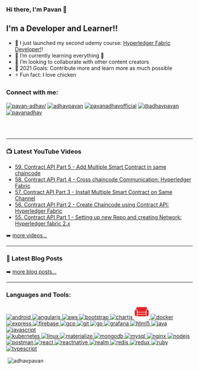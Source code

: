 ### Hi there, I'm Pavan  👋

## I'm a Developer and Learner!!

- 🔭 I just launched my second udemy course: [Hyperledger Fabric Developer!][course]!
- 🌱 I’m currently learning everything 🤣
- 👯 I’m looking to collaborate with other content creators
- 🥅 2021 Goals: Contribute more and learn more as much possible
- ⚡ Fun fact: I love chicken 


<h3 align="left">Connect with me:</h3>
<p align="left">
<a href="https://linkedin.com/in/pavan-adhav/" target="blank"><img align="center" src="https://cdn.jsdelivr.net/npm/simple-icons@3.0.1/icons/linkedin.svg" alt="pavan-adhav/" height="30" width="40" /></a>
<a href="https://fb.com/adhavpavan" target="blank"><img align="center" src="https://cdn.jsdelivr.net/npm/simple-icons@3.0.1/icons/facebook.svg" alt="adhavpavan" height="30" width="40" /></a>
<a href="https://instagram.com/pavanadhavofficial" target="blank"><img align="center" src="https://cdn.jsdelivr.net/npm/simple-icons@3.0.1/icons/instagram.svg" alt="pavanadhavofficial" height="30" width="40" /></a>
<a href="https://medium.com/@adhavpavan" target="blank"><img align="center" src="https://cdn.jsdelivr.net/npm/simple-icons@3.0.1/icons/medium.svg" alt="@adhavpavan" height="30" width="40" /></a>
<a href="https://www.youtube.com/c/pavanadhav" target="blank"><img align="center" src="https://cdn.jsdelivr.net/npm/simple-icons@3.0.1/icons/youtube.svg" alt="pavanadhav" height="30" width="40" /></a>
</p>
<br />
<br />

---

### 📺 Latest YouTube Videos

<!-- YOUTUBE:START -->
- [59. Contract API Part 5 - Add Multiple Smart Contract in same chaincode](https://www.youtube.com/watch?v=TZY2Gooh4f8)
- [58. Contract API Part 4 - Cross chaincode Communication: Hyperledger Fabric](https://www.youtube.com/watch?v=JL4FsZcY468)
- [57. Contract API Part 3 - Install Multiple Smart Contract on Same Channel](https://www.youtube.com/watch?v=d1AobTkSt3M)
- [56. Contract API Part 2 - Create Chaincode using Contract API: Hyperledger Fabric](https://www.youtube.com/watch?v=Wf4VegTt0tg)
- [55. Contract API Part 1 - Setting up new Repo and creating Network: Hyperledger fabric 2.x](https://www.youtube.com/watch?v=OtQwzzsPzSg)
<!-- YOUTUBE:END -->

➡️ [more videos...](https://youtube.com/c/PavanAdhav)

---

### 📕 Latest Blog Posts

<!-- BLOG-POST-LIST:START -->
<!-- BLOG-POST-LIST:END -->

➡️ [more blog posts...](https://medium.com/@adhavpavan)

---



<h3 align="left">Languages and Tools:</h3>
<p align="left"> <a href="https://developer.android.com" target="_blank"> <img src="https://devicons.github.io/devicon/devicon.git/icons/android/android-original-wordmark.svg" alt="android" width="40" height="40"/> </a> <a href="https://angular.io" target="_blank"> <img src="https://devicons.github.io/devicon/devicon.git/icons/angularjs/angularjs-original.svg" alt="angularjs" width="40" height="40"/> </a> <a href="https://aws.amazon.com" target="_blank"> <img src="https://devicons.github.io/devicon/devicon.git/icons/amazonwebservices/amazonwebservices-original-wordmark.svg" alt="aws" width="40" height="40"/> </a> <a href="https://getbootstrap.com" target="_blank"> <img src="https://devicons.github.io/devicon/devicon.git/icons/bootstrap/bootstrap-plain.svg" alt="bootstrap" width="40" height="40"/> </a> <a href="https://www.chartjs.org" target="_blank"> <img src="https://www.chartjs.org/media/logo-title.svg" alt="chartjs" width="40" height="40"/> </a> <a href="https://couchdb.apache.org/" target="_blank"> <img src="https://raw.githubusercontent.com/devicons/devicon/0d6c64dbbf311879f7d563bfc3ccf559f9ed111c/icons/couchdb/couchdb-original.svg" alt="couchdb" width="40" height="40"/> </a> <a href="https://www.docker.com/" target="_blank"> <img src="https://devicons.github.io/devicon/devicon.git/icons/docker/docker-original-wordmark.svg" alt="docker" width="40" height="40"/> </a> <a href="https://expressjs.com" target="_blank"> <img src="https://devicons.github.io/devicon/devicon.git/icons/express/express-original-wordmark.svg" alt="express" width="40" height="40"/> </a> <a href="https://firebase.google.com/" target="_blank"> <img src="https://www.vectorlogo.zone/logos/firebase/firebase-icon.svg" alt="firebase" width="40" height="40"/> </a> <a href="https://cloud.google.com" target="_blank"> <img src="https://www.vectorlogo.zone/logos/google_cloud/google_cloud-icon.svg" alt="gcp" width="40" height="40"/> </a> <a href="https://git-scm.com/" target="_blank"> <img src="https://www.vectorlogo.zone/logos/git-scm/git-scm-icon.svg" alt="git" width="40" height="40"/> </a> <a href="https://golang.org" target="_blank"> <img src="https://devicons.github.io/devicon/devicon.git/icons/go/go-original.svg" alt="go" width="40" height="40"/> </a> <a href="https://grafana.com" target="_blank"> <img src="https://www.vectorlogo.zone/logos/grafana/grafana-icon.svg" alt="grafana" width="40" height="40"/> </a> <a href="https://www.w3.org/html/" target="_blank"> <img src="https://devicons.github.io/devicon/devicon.git/icons/html5/html5-original-wordmark.svg" alt="html5" width="40" height="40"/> </a> <a href="https://www.java.com" target="_blank"> <img src="https://devicons.github.io/devicon/devicon.git/icons/java/java-original-wordmark.svg" alt="java" width="40" height="40"/> </a> <a href="https://developer.mozilla.org/en-US/docs/Web/JavaScript" target="_blank"> <img src="https://devicons.github.io/devicon/devicon.git/icons/javascript/javascript-original.svg" alt="javascript" width="40" height="40"/> </a>
  <br/>
  <a href="https://kubernetes.io" target="_blank"> <img src="https://www.vectorlogo.zone/logos/kubernetes/kubernetes-icon.svg" alt="kubernetes" width="40" height="40"/> </a> <a href="https://www.linux.org/" target="_blank"> <img src="https://devicons.github.io/devicon/devicon.git/icons/linux/linux-original.svg" alt="linux" width="40" height="40"/> </a> <a href="https://materializecss.com/" target="_blank"> <img src="https://raw.githubusercontent.com/prplx/svg-logos/5585531d45d294869c4eaab4d7cf2e9c167710a9/svg/materialize.svg" alt="materialize" width="40" height="40"/> </a> <a href="https://www.mongodb.com/" target="_blank"> <img src="https://devicons.github.io/devicon/devicon.git/icons/mongodb/mongodb-original-wordmark.svg" alt="mongodb" width="40" height="40"/> </a> <a href="https://www.mysql.com/" target="_blank"> <img src="https://devicons.github.io/devicon/devicon.git/icons/mysql/mysql-original-wordmark.svg" alt="mysql" width="40" height="40"/> </a> <a href="https://www.nginx.com" target="_blank"> <img src="https://devicons.github.io/devicon/devicon.git/icons/nginx/nginx-original.svg" alt="nginx" width="40" height="40"/> </a> <a href="https://nodejs.org" target="_blank"> <img src="https://devicons.github.io/devicon/devicon.git/icons/nodejs/nodejs-original-wordmark.svg" alt="nodejs" width="40" height="40"/> </a> <a href="https://postman.com" target="_blank"> <img src="https://www.vectorlogo.zone/logos/getpostman/getpostman-icon.svg" alt="postman" width="40" height="40"/> </a> <a href="https://reactjs.org/" target="_blank"> <img src="https://devicons.github.io/devicon/devicon.git/icons/react/react-original-wordmark.svg" alt="react" width="40" height="40"/> </a> <a href="https://reactnative.dev/" target="_blank"> <img src="https://reactnative.dev/img/header_logo.svg" alt="reactnative" width="40" height="40"/> </a> <a href="https://realm.io/" target="_blank"> <img src="https://raw.githubusercontent.com/bestofjs/bestofjs-webui/8665e8c267a0215f3159df28b33c365198101df5/public/logos/realm.svg" alt="realm" width="40" height="40"/> </a> <a href="https://redis.io" target="_blank"> <img src="https://devicons.github.io/devicon/devicon.git/icons/redis/redis-original-wordmark.svg" alt="redis" width="40" height="40"/> </a> <a href="https://redux.js.org" target="_blank"> <img src="https://devicons.github.io/devicon/devicon.git/icons/redux/redux-original.svg" alt="redux" width="40" height="40"/> </a> <a href="https://www.ruby-lang.org/en/" target="_blank"> <img src="https://devicons.github.io/devicon/devicon.git/icons/ruby/ruby-original-wordmark.svg" alt="ruby" width="40" height="40"/> </a> <a href="https://www.typescriptlang.org/" target="_blank"> <img src="https://devicons.github.io/devicon/devicon.git/icons/typescript/typescript-original.svg" alt="typescript" width="40" height="40"/> </a> </p>



<p>&nbsp;<img align="center" src="https://github-readme-stats.vercel.app/api?username=adhavpavan&show_icons=true&locale=en" alt="adhavpavan" /></p>



[course]: https://www.udemy.com/course/hyperledger-fabric-2x-multi-host-deployment/?referralCode=31EE4C6658DE618634A8
[youtube]: https://youtube.com/c/PavanAdhav
[instagram]: https://www.instagram.com/pavanadhavofficial/
[linkedin]: https://www.linkedin.com/in/pavan-adhav/
[hyperledgerfabric]: https://www.youtube.com/playlist?list=PLkwxH9e_vrAJ0WbEsFA9W3I1W-g_BTsbt
